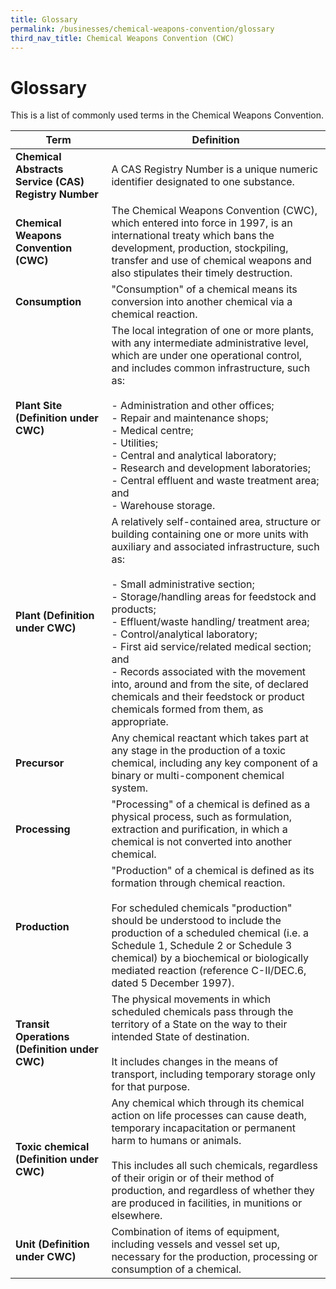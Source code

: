 ```yaml
---
title: Glossary
permalink: /businesses/chemical-weapons-convention/glossary
third_nav_title: Chemical Weapons Convention (CWC)
---
```


# Glossary

This is a list of commonly used terms in the Chemical Weapons Convention.

| Term | Definition |
|--|--|
| **Chemical Abstracts Service (CAS) Registry Number** | A CAS Registry Number is a unique numeric identifier designated to one substance. |
| **Chemical Weapons Convention (CWC)** | The Chemical Weapons Convention (CWC), which entered into force in 1997, is an international treaty which bans the development, production, stockpiling, transfer and use of chemical weapons and also stipulates their timely destruction. |
| **Consumption** | "Consumption" of a chemical means its conversion into another chemical via a chemical reaction. |
| **Plant Site (Definition under CWC)** | The local integration of one or more plants, with any intermediate administrative level, which are under one operational control, and includes common infrastructure, such as: <br><br> - Administration and other offices; <br> - Repair and maintenance shops; <br> - Medical centre; <br> - Utilities; <br> - Central and analytical laboratory; <br> - Research and development laboratories; <br> - Central effluent and waste treatment area; and <br> -  Warehouse storage. |
| **Plant (Definition under CWC)** | A relatively self-contained area, structure or building containing one or more units with auxiliary and associated infrastructure, such as: <br><br>  - Small administrative section; <br> - Storage/handling areas for feedstock and products; <br> -  Effluent/waste handling/ treatment area; <br> - Control/analytical laboratory; <br> - First aid service/related medical section; and <br> - Records associated with the movement into, around and from the site, of declared chemicals and their feedstock or product chemicals formed from them, as appropriate. |
| **Precursor** | Any chemical reactant which takes part at any stage in the production of a toxic chemical, including any key component of a binary or multi-component chemical system. |
| **Processing** | "Processing" of a chemical is defined as a physical process, such as formulation, extraction and purification, in which a chemical is not converted into another chemical. |
| **Production** | "Production" of a chemical is defined as its formation through chemical reaction. <br><br> For scheduled chemicals "production" should be understood to include the production of a scheduled chemical (i.e. a Schedule 1, Schedule 2 or Schedule 3 chemical) by a biochemical or biologically mediated reaction (reference C-II/DEC.6, dated 5 December 1997). |
| **Transit Operations (Definition under CWC)** | The physical movements in which scheduled chemicals pass through the territory of a State on the way to their intended State of destination. <br><br> It includes changes in the means of transport, including temporary storage only for that purpose. |
| **Toxic chemical (Definition under CWC)** | Any chemical which through its chemical action on life processes can cause death, temporary incapacitation or permanent harm to humans or animals. <br><br> This includes all such chemicals, regardless of their origin or of their method of production, and regardless of whether they are produced in facilities, in munitions or elsewhere. |
| **Unit (Definition under CWC)** | Combination of items of equipment, including vessels and vessel set up, necessary for the production, processing or consumption of a chemical. |
